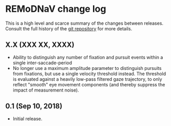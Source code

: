 # REMoDNaV change log

This is a high level and scarce summary of the changes between releases.
Consult the full history of the [git
repository](http://github.com/psychoinformatics-de/remodnav) for more details.

## X.X (XXX XX, XXXX)

- Ability to distinguish any number of fixation and pursuit events within
  a single inter-saccade-period
- No longer use a maximum amplitude parameter to distinguish pursuits from
  fixations, but use a single velocity threshold instead. The threshold
  is evaluated against a heavily low-pass filtered gaze trajectory, to
  only reflect "smooth" eye movement components (and thereby suppress the
  impact of measurement noise).

## 0.1 (Sep 10, 2018)

- Initial release.
